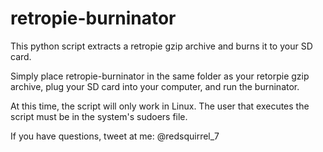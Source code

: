 # retropie-burninator

This python script extracts a retropie gzip archive and burns it to your SD card.

Simply place retropie-burninator in the same folder as your retorpie gzip archive,
plug your SD card into your computer, and run the burninator.

At this time, the script will only work in Linux. 
The user that executes the script must be in the system's sudoers file.

If you have questions, tweet at me: @redsquirrel_7

